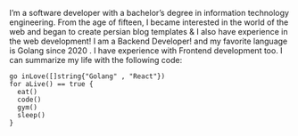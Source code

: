 I’m a software developer with a bachelor’s degree in information technology engineering. From the age of fifteen, I became interested in the world of the web and began to create persian blog templates & I also have experience in the web development! I am a Backend Developer! and my favorite language is Golang since 2020 . I have experience with Frontend development too. I can summarize my life with the following code:
```golang
go inLove([]string{"Golang" , "React"})
for aLive() == true {
  eat()
  code()
  gym()
  sleep()
}
```
